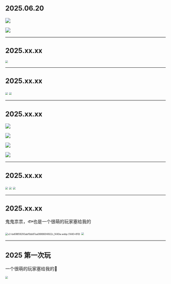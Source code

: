 ## 2025.06.20

![](https://picx.zhimg.com/80/v2-ec784148bb09c0b99660726043d4ee32_1440w.webp?source=d16d100b)

![](https://picx.zhimg.com/80/v2-eabbd43cb359fb2b477e1a4cc18280ca_1440w.webp?source=d16d100b)

------

## 2025.xx.xx

<img src="https://pic1.zhimg.com/80/v2-c0812611fcaa5a1c4bcede551e76bd02_1440w.webp?source=d16d100b" style="zoom:50%;" />

------

## 2025.xx.xx

<img src="https://picx.zhimg.com/80/v2-1fc42241906f10c7f6462d3d1115eb87_1440w.webp?source=d16d100b" style="zoom:50%;" />

<img src="https://picx.zhimg.com/80/v2-8ec1c5268a8e5928e8b3ef954a102c0a_1440w.webp?source=d16d100b" style="zoom:50%;" />

------

## 2025.xx.xx

![](https://picx.zhimg.com/80/v2-45659276f394dfb8fa11fc4081394fb2_1440w.webp?source=d16d100b)

![](https://pica.zhimg.com/80/v2-e6a954dd94aec5ff5f28e68cd20eb3b5_1440w.webp?source=d16d100b)

![](https://picx.zhimg.com/80/v2-bcbd445bc55abb8c6b8b7ca12f308172_1440w.webp?source=d16d100b)

![](https://picx.zhimg.com/80/v2-dc13015af9a20acae65aca8043a8e6f5_1440w.webp?source=d16d100b)

------

## 2025.xx.xx

<img src="https://picx.zhimg.com/80/v2-8693deeb715aa095cc121eb0d7acd5b6_1440w.webp?source=d16d100b" style="zoom:50%;" />

<img src="https://pic1.zhimg.com/80/v2-d3e63e5e14408d004b6a559bfa7ee664_1440w.webp?source=d16d100b" style="zoom:50%;" />

<img src="https://pic1.zhimg.com/80/v2-979b276245fb76b7aae461ccc404a40a_1440w.webp?source=d16d100b" style="zoom: 50%;" />

------

## 2025.xx.xx

鬼鬼祟祟，🐟也是一个很萌的玩家塞给我的

<img src="https://picx.zhimg.com/80/v2-be69659293abf5bb87aa088660f4922c_1440w.webp?source=d16d100b?" alt="v2-be69659293abf5bb87aa088660f4922c_1440w.webp (1440×810)" style="zoom:50%;" />

<img src="https://picx.zhimg.com/v2-a3255d2398af628f29dd8df3183725b4_720w.jpg?source=d16d100b?" style="zoom:50%;" />

------

## 2025 第一次玩

一个很萌的玩家塞给我的🐡

<img src="https://pic1.zhimg.com/80/v2-730124c3c2abc3e4728706d99b4b2344_1440w.webp?source=d16d100b" style="zoom:50%;" />